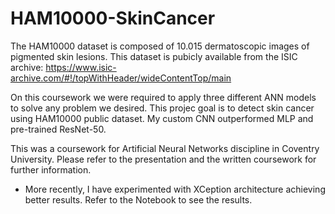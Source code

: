 # HAM10000-SkinCancer
The HAM10000 dataset is composed of 10.015 dermatoscopic images of pigmented skin lesions. This dataset is pubicly available from the ISIC archive: 
https://www.isic-archive.com/#!/topWithHeader/wideContentTop/main

On this coursework we were required to apply three different ANN models to solve any problem we desired. This projec goal is to detect skin cancer using HAM10000 public dataset. My custom CNN outperformed MLP and pre-trained ResNet-50.

This was a coursework for Artificial Neural Networks discipline in Coventry University. Please refer to the presentation and the written coursework for further information.

* More recently, I have experimented with XCeption architecture achieving better results. Refer to the Notebook to see the results. 
